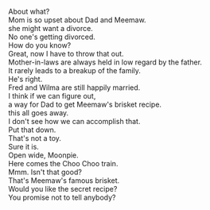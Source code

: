 
About what?       
Mom is so upset about Dad and Meemaw.     
she might want a divorce.     
No one's getting divorced.     
How do you know?     
Great, now I have to throw that out.     
Mother-in-laws are always held in low regard by the father.     
It rarely leads to a breakup of the family.     
He's right.     
Fred and Wilma are still happily married.     
I think if we can figure out,     
a way for Dad to get Meemaw's brisket recipe.     
this all goes away.     
I don't see how we can accomplish that.     
Put that down.     
That's not a toy.     
Sure it is.     
Open wide, Moonpie.     
Here comes the Choo Choo train.     
Mmm. Isn't that good?     
That's Meemaw's famous brisket.     
Would you like the secret recipe?     
You promise not to tell anybody?     



